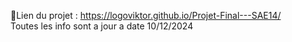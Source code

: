 📝Lien du projet : https://logoviktor.github.io/Projet-Final---SAE14/  
Toutes les info sont a jour a date 10/12/2024
